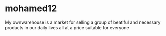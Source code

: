# mohamed12
My ownwarehouse is a market for selling a group of beatiful and necessary products in our daily lives all at a price suitable for everyone  
